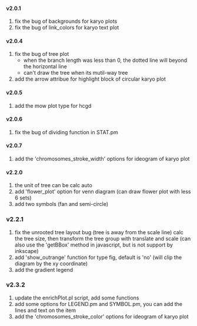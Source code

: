 #### v2.0.1

1. fix the bug of backgrounds for karyo plots 
2. fix the bug of link_colors for karyo text plot 

#### v2.0.4

1. fix the bug of tree plot 
   + when the branch length was less than 0, the dotted line will beyond the horizontal line
   + can't draw the tree when its mutil-way tree
2. add the arrow attribue for highlight block of circular karyo plot

#### v2.0.5

1. add the mow plot type for hcgd

#### v2.0.6

1. fix the bug of dividing function in STAT.pm

#### v2.0.7

1. add the 'chromosomes_stroke_width' options for ideogram of karyo plot 

#### v2.2.0

1. the unit of tree can be calc auto
2. add 'flower_plot' option for venn diagram (can draw flower plot with less 6 sets)
3. add two symbols (fan and semi-circle)

### v2.2.1

1. fix the unrooted tree layout bug (tree is away from the scale line)
    calc the tree size, then transform the tree group with translate and scale
    (can also use the 'getBBox' method in javascript, but is not support by inkscape)
2. add 'show_outrange' function for <ggplot2> type fig, default is 'no' (will clip the diagram by the xy coordinate)
3. add the gradient legend 

### v2.3.2

1. update the enrichPlot.pl script, add some functions 
2. add some options for LEGEND.pm and SYMBOL.pm, you can add the lines and text on the item
3. add the 'chromosomes_stroke_color' options for ideogram of karyo plot
